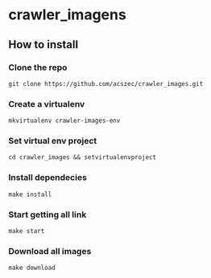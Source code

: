 # crawler_imagens

## How to install

### Clone the repo

`git clone https://github.com/acszec/crawler_images.git`

### Create a virtualenv

`mkvirtualenv crawler-images-env`

### Set virtual env project

`cd crawler_images && setvirtualenvproject`

### Install dependecies

`make install`

### Start getting all link

`make start`

### Download all images

`make download`
